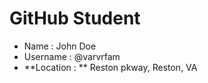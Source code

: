 # GitHub Student

* Name : John Doe
* Username : @varvrfam
* **Location : ** Reston pkway, Reston, VA
